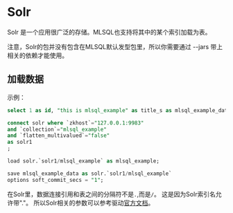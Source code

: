 # Solr

Solr 是一个应用很广泛的存储。MLSQL也支持将其中的某个索引加载为表。

注意，Solr的包并没有包含在MLSQL默认发型包里，所以你需要通过 --jars 带上相关的依赖才能使用。

## 加载数据

示例：

```sql
select 1 as id, "this is mlsql_example" as title_s as mlsql_example_data;

connect solr where `zkhost`="127.0.0.1:9983"
and `collection`="mlsql_example"
and `flatten_multivalued`="false"
as solr1
;

load solr.`solr1/mlsql_example` as mlsql_example;

save mlsql_example_data as solr.`solr1/mlsql_example`
options soft_commit_secs = "1";
```

在Solr里，数据连接引用和表之间的分隔符不是`.`,而是`/`。 这是因为Solr索引名允许带"."。
所以Solr相关的参数可以参考驱动[官方文档](https://github.com/lucidworks/spark-solr)。

